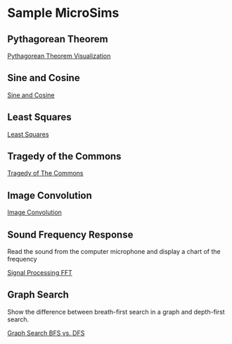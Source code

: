 # Sample MicroSims

## Pythagorean Theorem

[Pythagorean Theorem Visualization](../sims/pythagorean-theorem/index.md)

## Sine and Cosine

[Sine and Cosine](../sims/sine-and-cosine/index.md)

## Least Squares

[Least Squares](../sims/least-squares/index.md)

## Tragedy of the Commons

[Tragedy of The Commons](../sims/tragedty-of-the-commons/index.md)

## Image Convolution

[Image Convolution](../sims/image-convolution/index.md)

## Sound Frequency Response

Read the sound from the computer microphone and display a chart of the frequency

[Signal Processing FFT](../sims/fft-mic/index.md)

## Graph Search

Show the difference between breath-first search in a graph and depth-first search.

[Graph Search BFS vs. DFS](../sims/bfs-vs-dfs/index.md)